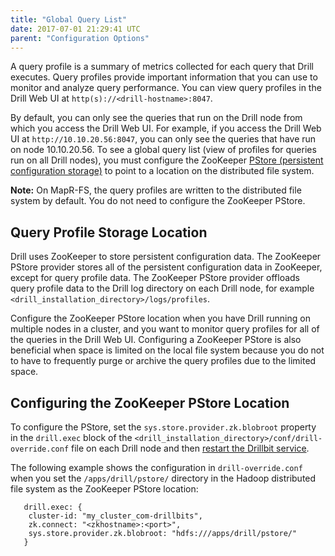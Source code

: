 ```yaml
---
title: "Global Query List"
date: 2017-07-01 21:29:41 UTC
parent: "Configuration Options"
---
```


A query profile is a summary of metrics collected for each query that Drill executes. Query profiles provide important information that you can use to monitor and analyze query performance. You can view query profiles in the Drill Web UI at `http(s)://<drill-hostname>:8047`. 
 
By default, you can only see the queries that run on the Drill node from which you access the Drill Web UI. For example, if you access the Drill Web UI at `http://10.10.20.56:8047`, you can only see the queries that have run on node 10.10.20.56. To see a global query list (view of profiles for queries run on all Drill nodes), you must configure the ZooKeeper [PStore (persistent configuration storage)]({{site.baseurl}}/docs/persistent-configuration-storage/) to point to a location on the distributed file system. 

**Note:** On MapR-FS, the query profiles are written to the distributed file system by default. You do not need to configure the ZooKeeper PStore.  

## Query Profile Storage Location   

Drill uses ZooKeeper to store persistent configuration data. The ZooKeeper PStore provider stores all of the persistent configuration data in ZooKeeper, except for query profile data. The ZooKeeper PStore provider offloads query profile data to the Drill log directory on each Drill node, for example `<drill_installation_directory>/logs/profiles`. 
 
Configure the ZooKeeper PStore location when you have Drill running on multiple nodes in a cluster, and you want to monitor query profiles for all of the queries in the Drill Web UI. Configuring a ZooKeeper PStore is also beneficial when space is limited on the local file system because you do not to have to frequently purge or archive the query profiles due to the limited space.  

## Configuring the ZooKeeper PStore Location   

To configure the PStore, set the `sys.store.provider.zk.blobroot` property in the `drill.exec` block of the `<drill_installation_directory>/conf/drill-override.conf` file on each Drill node and then [restart the Drillbit service]({{site.baseurl}}/docs/starting-drill-in-distributed-mode/). 

The following example shows the configuration in `drill-override.conf` when you set the `/apps/drill/pstore/` directory in the Hadoop distributed file system as the ZooKeeper PStore location:  

       drill.exec: {
        cluster-id: "my_cluster_com-drillbits",
        zk.connect: "<zkhostname>:<port>",
        sys.store.provider.zk.blobroot: "hdfs:///apps/drill/pstore/"
       }
  


